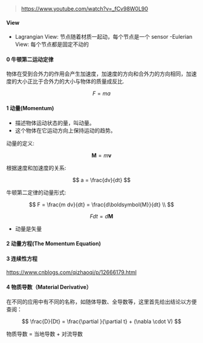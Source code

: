 > https://www.youtube.com/watch?v=_fCv98W0L90

#### View

- Lagrangian View: 节点随着材质一起动，每个节点是一个 sensor
  -Eulerian View: 每个节点都是固定不动的

#### 0 牛顿第二运动定律

物体在受到合外力的作用会产生加速度，加速度的方向和合外力的方向相同，加速度的大小正比于合外力的大小与物体的质量成反比.

$$
F = ma
$$

#### 1 动量(Momentum)

- 描述物体运动状态的量，叫动量。
- 这个物体在它运动方向上保持运动的趋势。

动量的定义:

$$
\boldsymbol M = m  \boldsymbol v
$$

根据速度和加速度的关系:

$$
a = \frac{dv}{dt}
$$

牛顿第二定律的动量形式:

$$
F = \frac{m dv}{dt} = \frac{d\boldsymbol{M}}{dt} \\
$$

$$
F dt = d \boldsymbol{M}
$$

- 动量是矢量

#### 2 动量⽅程(The Momentum Equation)

#### 3 连续性方程

https://www.cnblogs.com/qizhaoqi/p/12666179.html

#### 4 物质导数（Material Derivative）

在不同的应用中有不同的名称，如随体导数、全导数等，这里首先给出结论以方便查阅：

$$
\frac{D}{Dt} = \frac{\partial }{\partial t} + (\nabla \cdot V)
$$

物质导数 = 当地导数 + 对流导数
